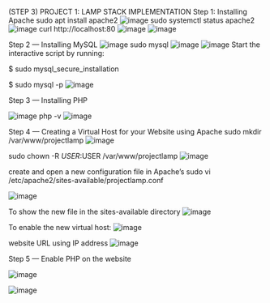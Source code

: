(STEP 3) PROJECT 1: LAMP STACK IMPLEMENTATION
Step 1: Installing Apache
sudo apt install apache2
![image](https://user-images.githubusercontent.com/113097621/203736978-7de293bc-52ec-4735-82ff-23b2c3fa81d0.png)
sudo systemctl status apache2
![image](https://user-images.githubusercontent.com/113097621/203737199-274cdfda-17fa-436e-8798-d85acb5fefae.png)
curl http://localhost:80
![image](https://user-images.githubusercontent.com/113097621/203739326-a63ee7bf-0fb5-4f0b-9e28-714210dbcdc7.png)
![image](https://user-images.githubusercontent.com/113097621/203739969-ec400b57-730f-40ef-b7c2-421be008f76d.png)

Step 2 — Installing MySQL
![image](https://user-images.githubusercontent.com/113097621/203741799-cadc9ded-3933-424c-8e46-392e91a6681d.png)
sudo mysql
![image](https://user-images.githubusercontent.com/113097621/203742591-5670d16d-bfda-4310-bfc9-ab2d974648a2.png)
![image](https://user-images.githubusercontent.com/113097621/203743089-bf51466a-959b-4716-9caf-3e6f9b3f6c95.png)
Start the interactive script by running:

$ sudo mysql_secure_installation

$ sudo mysql -p
![image](https://user-images.githubusercontent.com/113097621/203823105-f58ea563-13d5-42d9-8dc7-86096d1465d8.png)

Step 3 — Installing PHP

![image](https://user-images.githubusercontent.com/113097621/203824175-7c82cc50-bc19-4baf-8693-9b536069b3e9.png)
 php -v
 ![image](https://user-images.githubusercontent.com/113097621/203824619-cf0d6d19-43c9-4574-a4f1-0a613cea7b1d.png)
 
 Step 4 — Creating a Virtual Host for your Website using Apache
 sudo mkdir /var/www/projectlamp
 ![image](https://user-images.githubusercontent.com/113097621/203825030-40645cc2-9bb9-4f26-93eb-baf9f2d84730.png)

sudo chown -R $USER:$USER /var/www/projectlamp
![image](https://user-images.githubusercontent.com/113097621/203825313-c373ce5f-d5e4-4045-b6a7-659534f69eaf.png)


create and open a new configuration file in Apache’s
sudo vi /etc/apache2/sites-available/projectlamp.conf

![image](https://user-images.githubusercontent.com/113097621/203825951-709543d6-c7f0-4865-a81a-06b022d0ba88.png)

To show the new file in the sites-available directory
![image](https://user-images.githubusercontent.com/113097621/203826512-ff5ecd27-00c8-4905-8897-367dc4dc0aad.png)

To enable the new virtual host:
![image](https://user-images.githubusercontent.com/113097621/203826804-4e7a4ea1-bcb8-485e-a40a-5f10d209b4a1.png)

website URL using IP address
![image](https://user-images.githubusercontent.com/113097621/203828032-2e73111f-f8a6-46be-8248-184fba925d0e.png)

Step 5 — Enable PHP on the website

![image](https://user-images.githubusercontent.com/113097621/203829847-078d19cb-7d9d-4bf0-a32e-122c71809167.png)






![image](https://user-images.githubusercontent.com/113097621/203826308-deb41b1d-8b8f-47b4-b199-c37d944452f2.png)

 


